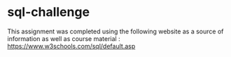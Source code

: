 # sql-challenge

This assignment was completed using the following website as a source of information as well as course material : https://www.w3schools.com/sql/default.asp
